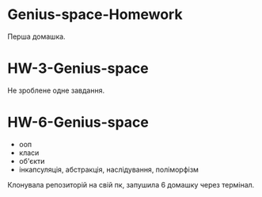 # Genius-space-Homework
Перша домашка.

# HW-3-Genius-space
Не зроблене одне завдання.

# HW-6-Genius-space
- ооп
- класи
- об'єкти
- інкапсуляція, абстракція, наслідування, поліморфізм

Клонувала репозиторій на свій пк, запушила 6 домашку через термінал.
